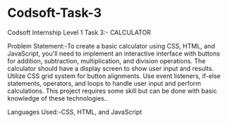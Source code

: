 # Codsoft-Task-3
Codsoft Internship Level 1 Task 3:- CALCULATOR

Problem Statement:-To create a basic calculator using CSS, HTML, and JavaScript, you'll need to implement an interactive interface with buttons for addition, subtraction, multiplication, and division
operations. The calculator should have a display screen to show user input and results. Utilize CSS grid system for button alignments. Use event listeners, if-else statements, operators, and
loops to handle user input and perform calculations. This project requires some skill but can be done with basic knowledge of these technologies..

Languages Used:-CSS, HTML, and JavaScript
